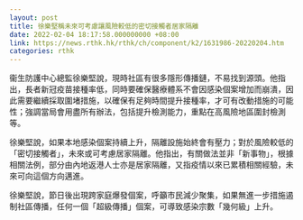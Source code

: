 ```yaml
---
layout: post
title: 徐樂堅稱未來可考慮讓風險較低的密切接觸者居家隔離
date: 2022-02-04 18:17:58.000000000 +08:00
link: https://news.rthk.hk/rthk/ch/component/k2/1631986-20220204.htm
categories: rthk
---
```


衞生防護中心總監徐樂堅說，現時社區有很多隱形傳播鏈，不易找到源頭。他指出，長者新冠疫苗接種率低，同時要確保醫療體系不會因感染個案增加而崩潰，因此需要繼續採取圍堵措施，以確保有足夠時間提升接種率，才可有改動措施的可能性；強調當局會用盡所有辦法，包括提升檢測能力，重點在高風險地區圍封檢測等。

徐樂堅說，如果本地感染個案持續上升，隔離設施始終會有壓力；對於風險較低的「密切接觸者」，未來或可考慮居家隔離。他指出，有關做法並非「新事物」，根據相關法例，部分由內地返港人士亦是居家隔離，又指疫情以來已累積相關經驗，未來可向這個方向邁進。

徐樂堅說，節日後出現跨家庭爆發個案，呼籲市民減少聚集，如果無進一步措施遏制社區傳播，任何一個「超級傳播」個案，可導致感染宗數「幾何級」上升。
